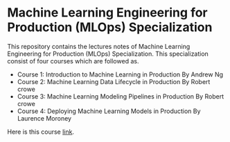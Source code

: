 # Machine Learning Engineering for Production (MLOps) Specialization
This repository contains the lectures notes of Machine Learning Engineering for Production (MLOps) Specialization. This specialization consist of four courses which are followed as.

- Course 1: Introduction to Machine Learning in Production By Andrew Ng
- Course 2: Machine Learning Data Lifecycle in Production By Robert crowe
- Course 3: Machine Learning Modeling Pipelines in Production By Robert crowe
- Course 4: Deploying Machine Learning Models in Production By Laurence Moroney
 
Here is this course [link](https://www.coursera.org/specializations/machine-learning-engineering-for-production-mlops).